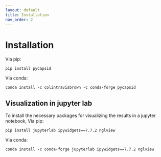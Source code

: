 ```yaml
---
layout: default
title: Installation
nav_order: 2
---
```


# Installation

Via pip:
~~~~
pip install pyCapsid
~~~~

Via conda: 
~~~~
conda install -c colintravisbrown -c conda-forge pycapsid
~~~~

## Visualization in jupyter lab
To install the necessary packages for visualizing the results in a jupyter notebook, 
Via pip:
~~~~
pip install jupyterlab ipywidgets==7.7.2 nglview
~~~~

Via conda:
~~~~
conda install -c conda-forge jupyterlab ipywidgets==7.7.2 nglview
~~~~